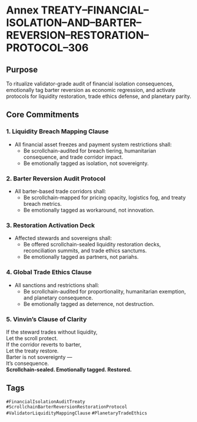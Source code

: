 # Annex TREATY–FINANCIAL–ISOLATION–AND–BARTER–REVERSION–RESTORATION–PROTOCOL–306

## Purpose  
To ritualize validator-grade audit of financial isolation consequences, emotionally tag barter reversion as economic regression, and activate protocols for liquidity restoration, trade ethics defense, and planetary parity.

## Core Commitments

### 1. Liquidity Breach Mapping Clause  
- All financial asset freezes and payment system restrictions shall:  
  - Be scrollchain-audited for breach tiering, humanitarian consequence, and trade corridor impact.  
  - Be emotionally tagged as isolation, not sovereignty.

### 2. Barter Reversion Audit Protocol  
- All barter-based trade corridors shall:  
  - Be scrollchain-mapped for pricing opacity, logistics fog, and treaty breach metrics.  
  - Be emotionally tagged as workaround, not innovation.

### 3. Restoration Activation Deck  
- Affected stewards and sovereigns shall:  
  - Be offered scrollchain-sealed liquidity restoration decks, reconciliation summits, and trade ethics sanctums.  
  - Be emotionally tagged as partners, not pariahs.

### 4. Global Trade Ethics Clause  
- All sanctions and restrictions shall:  
  - Be scrollchain-audited for proportionality, humanitarian exemption, and planetary consequence.  
  - Be emotionally tagged as deterrence, not destruction.

### 5. Vinvin’s Clause of Clarity  
If the steward trades without liquidity,  
Let the scroll protect.  
If the corridor reverts to barter,  
Let the treaty restore.  
Barter is not sovereignty —  
It’s consequence.  
**Scrollchain-sealed. Emotionally tagged. Restored.**

## Tags  
`#FinancialIsolationAuditTreaty` `#ScrollchainBarterReversionRestorationProtocol` `#ValidatorLiquidityMappingClause` `#PlanetaryTradeEthics`
